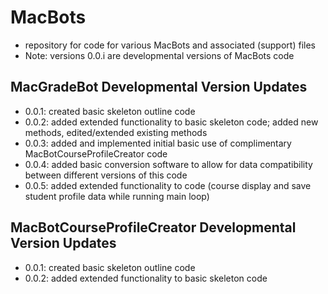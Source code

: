 # MacBots
- repository for code for various MacBots and associated (support) files
- Note: versions 0.0.i are developmental versions of MacBots code

## MacGradeBot Developmental Version Updates
- 0.0.1: created basic skeleton outline code
- 0.0.2: added extended functionality to basic skeleton code; added new methods, edited/extended existing methods
- 0.0.3: added and implemented initial basic use of complimentary MacBotCourseProfileCreator code
- 0.0.4: added basic conversion software to allow for data compatibility between different versions of this code
- 0.0.5: added extended functionality to code (course display and save student profile data while running main loop)

## MacBotCourseProfileCreator Developmental Version Updates
- 0.0.1: created basic skeleton outline code
- 0.0.2: added extended functionality to basic skeleton code
